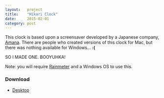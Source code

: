 ```yaml
---
layout:   project
title:    "Hikari Clock"
date:     2015-02-01
category: post
---
```


This clock is based upon a screensaver developed by a Japanese company, [Amana](http://amana.jp). There are people who created versions of this clock for Mac, but there was nothing available for Windows... **:(**

SO I MADE ONE. BOOYUHKA!

Note: you will require [Rainmeter](htp://rainmeter.net/cms) and a Windows OS to use this.

### Download

* [Desktop](http://inc.ideasnevercease.netdna-cdn.com/dsgn/downloads/desktop/dsgn-hikari-clock.zip)